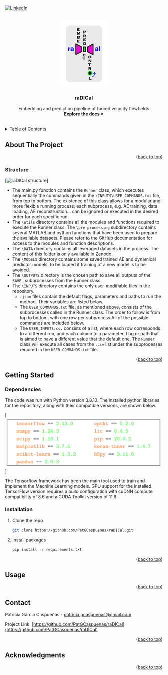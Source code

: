 <a id="readme-top"></a>

[![LinkedIn][linkedin-shield]][linkedin-url]

<!-- PROJECT LOGO -->
<br />
<div align="center">
  <a href="https://github.com/PatGCaspuenas/raDICal">
    <img src="Images/raDICal.svg" alt="Logo" width="150">
  </a>

  <h3 align="center">raDICal</h3>

  <p align="center">
    Embedding and prediction pipeline of forced velocity flowfields
    <br />
    <a href="https://github.com/PatGCaspuenas/raDICal/blob/master/docs/_build/html/index.html"><strong>Explore the docs »</strong></a>
    <br />
    <br />
  </p>
</div>



<!-- TABLE OF CONTENTS -->
<details>
  <summary>Table of Contents</summary>
  <ol>
    <li>
      <a href="#about-the-project">About The Project</a>
      <ul>
        <li><a href="#structure">Structure</a></li>
      </ul>
    </li>
    <li>
      <a href="#getting-started">Getting Started</a>
      <ul>
        <li><a href="#dependencies">Dependencies</a></li>
        <li><a href="#installation">Installation</a></li>
      </ul>
    </li>
    <li><a href="#usage">Usage</a></li>
    <li><a href="#contact">Contact</a></li>
    <li><a href="#acknowledgments">Acknowledgments</a></li>
  </ol>
</details>



<!-- ABOUT THE PROJECT -->
## About The Project


<p align="right">(<a href="#readme-top">back to top</a>)</p>



### Structure

[![raDICal structure][structure-screenshot]]
* The main.py function contains the `Runner` class, which executes sequentially the commands given in the `\INPUTS\USER_COMMANDS.txt` file, from top to bottom. The existence of this class allows for a modular and more flexible running process; each subprocess, e.g. AE training, data loading, AE reconstruction... can be ignored or executed in the desired order for each specific run. 
* The `\utils` directory contains all the modules and functions required to execute the Runner class. The `\pre-processing` subdirectory contains several MATLAB and python functions that have been used to prepare the available datasets. Please refer to the GitHub documentation for access to the modules and function descriptions.
* The `\DATA` directory contains all leveraged datasets in the process. The content of this folder is only available in Zenodo.
* The `\MODELS` directory contains some saved trained AE and dynamical predictor models, to be loaded if training of a new model is to be avoided.
* The `\OUTPUTS` directory is the chosen path to save all outputs of the `SAVE_` subprocesses from the Runner class.
* The `\INPUTS` directory contains the only user-modifiable files in the repository.
	* `.json` files contain the default flags, parameters and paths to run the method. Their variables are listed below.
    * The `USER_COMMANDS.txt` file, as mentioned above, consists of the subprocesses called in the Runner class. The order to follow is from top to bottom. with one row per subprocess.All of the possible commands are included below.
    * The `USER_INPUTS.csv` consists of a list, where each row corresponds to a different run, and each column to a parameter, flag or path that is aimed to have a different value that the default one. The `Runner` class will execute all cases from the `.csv` list under the subprocesses required in the `USER_COMMANDS.txt` file.

<p align="right">(<a href="#readme-top">back to top</a>)</p>



<!-- GETTING STARTED -->
## Getting Started


### Dependencies
The code was run with Python version 3.8.10. The installed python libraries for the repository, along with their compatible versions, are shown below.

[![raDICal dependencies][dependencies-screenshot]]

The Tensorflow framework has been the main tool used to train and implement the Machine Learning models. GPU support for the installed TensorFlow version requires a build configuration with cuDNN compute compatibility of 8.6 and a CUDA Toolkit version of 11.8.

### Installation


1. Clone the repo
   ```sh
   git clone https://github.com/PatGCaspuenas/raDICal.git
   ```
2. Install packages
   ```sh
   pip install -r requirements.txt
   ```


<p align="right">(<a href="#readme-top">back to top</a>)</p>



<!-- USAGE EXAMPLES -->
## Usage



<p align="right">(<a href="#readme-top">back to top</a>)</p>


<!-- CONTACT -->
## Contact

Patricia García Caspueñas - patricia.gcaspuenas@gmail.com

Project Link: [https://github.com/PatGCaspuenas/raDICal](https://github.com/PatGCaspuenas/raDICal)

<p align="right">(<a href="#readme-top">back to top</a>)</p>



<!-- ACKNOWLEDGMENTS -->
## Acknowledgments



<p align="right">(<a href="#readme-top">back to top</a>)</p>



<!-- MARKDOWN LINKS & IMAGES -->
<!-- https://www.markdownguide.org/basic-syntax/#reference-style-links -->
[linkedin-shield]: https://img.shields.io/badge/-LinkedIn-black.svg?style=for-the-badge&logo=linkedin&colorB=555
[linkedin-url]: https://www.linkedin.com/in/patricia-garc%C3%ADa-caspue%C3%B1as-876063215/
[structure-screenshot]: Images/raDICal_structure.png
[dependencies-screenshot]: Images/raDICal_dependencies.png
